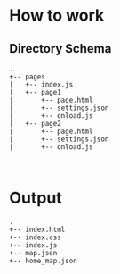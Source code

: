 # How to work


Directory Schema
---
```
.
+-- pages
|   +-- index.js
|   +-- page1
|       +-- page.html
|       +-- settings.json
|       +-- onload.js
|   +-- page2
|       +-- page.html
|       +-- settings.json
|       +-- onload.js



```


# Output


```
.
+-- index.html
+-- index.css
+-- index.js
+-- map.json
+-- home_map.json



```
